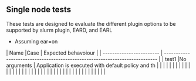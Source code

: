 Single node tests
-----------------

These tests are designed to evaluate the different plugin options to be supported by slurm plugin, EARD, and EARL
* Assuming ear=on

| Name   |Case             | Expected behavoiour                                                         |
| ------------------------ | --------------------------------------------------------------------------- |
| test1  |No arguments     | Application is executed with default policy and th                          |
| | |
| | |
| | |
| | |
| | |
| | |
| | |
| | |
| | |
| | |
| | |
| | |
| | |
| | |
